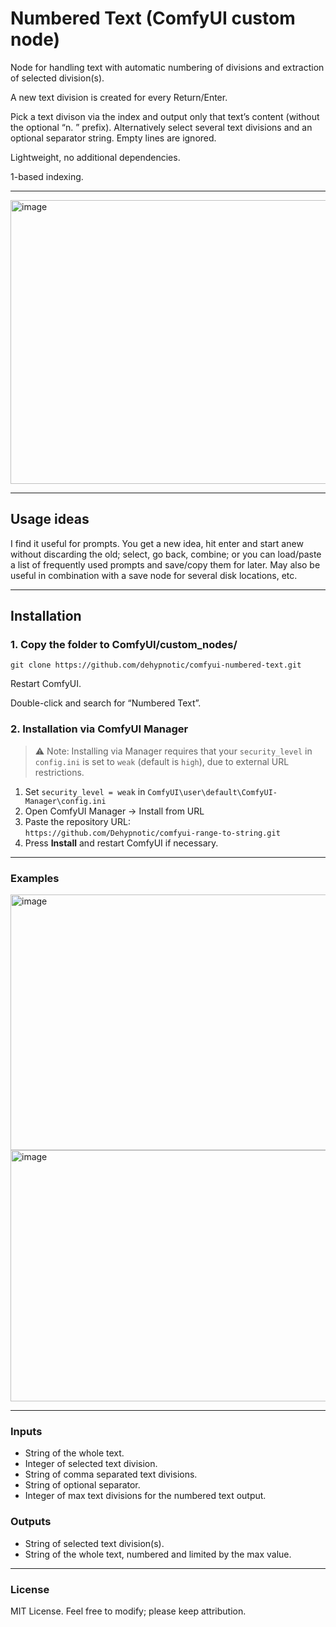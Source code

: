 # Numbered Text (ComfyUI custom node)
Node for handling text with automatic numbering of divisions and extraction of selected division(s).

A new text division is created for every Return/Enter.

Pick a text divison via the index and output only that text’s content (without the optional “n. ” prefix). Alternatively select several text divisions and an optional separator string. Empty lines are ignored.

Lightweight, no additional dependencies.

1-based indexing.

---

<img width="604" height="454" alt="image" src="https://github.com/user-attachments/assets/8bbd5670-3355-4150-89e3-5320e45b5bbd" />

---

## Usage ideas
I find it useful for prompts. You get a new idea, hit enter and start anew without discarding the old; select, go back, combine; or you can load/paste a list of frequently used prompts and save/copy them for later. May also be useful in combination with a save node for several disk locations, etc.

---

## Installation
### 1. Copy the folder to ComfyUI/custom_nodes/

```bashcd
git clone https://github.com/dehypnotic/comfyui-numbered-text.git
```

Restart ComfyUI.

Double-click and search for “Numbered Text”.

### 2. Installation via ComfyUI Manager
> ⚠ Note: Installing via Manager requires that your `security_level` in `config.ini` is set to `weak` (default is `high`), due to external URL restrictions.

1. Set `security_level = weak` in `ComfyUI\user\default\ComfyUI-Manager\config.ini`
2. Open ComfyUI Manager → Install from URL
3. Paste the repository URL:  
   `https://github.com/Dehypnotic/comfyui-range-to-string.git`
4. Press **Install** and restart ComfyUI if necessary.

---

### Examples

<img width="949" height="409" alt="image" src="https://github.com/user-attachments/assets/989151bf-156a-4fae-8309-c7d536f3e6af" />
<img width="949" height="402" alt="image" src="https://github.com/user-attachments/assets/96545fa3-cf4d-4119-b720-9fb9d4219f3b" />


---

### Inputs
- String of the whole text.
- Integer of selected text division.
- String of comma separated text divisions.
- String of optional separator.
- Integer of max text divisions for the numbered text output.

### Outputs

- String of selected text division(s).
- String of the whole text, numbered and limited by the max value.

---

### License
MIT License. Feel free to modify; please keep attribution.
